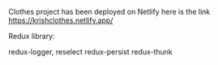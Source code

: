 Clothes project has been deployed on Netlify here is the link
https://krishclothes.netlify.app/


Redux library:

redux-logger,
reselect
redux-persist
redux-thunk
